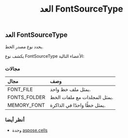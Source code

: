 ﻿---
title: العد FontSourceType
second_title: Aspose.Cells for Python via .NET API المراجع
description:
type: docs
weight: 2080
url: /ar/python-net/aspose.cells/fontsourcetype/
is_root: false
---
##  العد FontSourceType
يحدد نوع مصدر الخط.



يكشف نوع FontSourceType الأعضاء التالية:

###  مجالات
| مجال| وصف|
| :- | :- |
| FONT_FILE | يمثل ملف خط واحد.|
| FONTS_FOLDER | يمثل المجلدات مع ملفات الخط.|
| MEMORY_FONT | يمثل خطًا واحدًا في الذاكرة.|



###  أنظر أيضا
* وحدة [aspose.cells](..)
